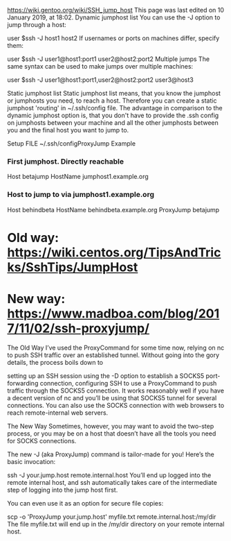 https://wiki.gentoo.org/wiki/SSH_jump_host This page was last edited on 10 January 2019, at 18:02.
Dynamic jumphost list
You can use the -J option to jump through a host:

user $ssh -J host1 host2
If usernames or ports on machines differ, specify them:

user $ssh -J user1@host1:port1 user2@host2:port2
Multiple jumps
The same syntax can be used to make jumps over multiple machines:

user $ssh -J user1@host1:port1,user2@host2:port2 user3@host3

Static jumphost list
Static jumphost list means, that you know the jumphost or jumphosts you need, to reach a host. Therefore you can create a static jumphost 'routing' in ~/.ssh/config file. The advantage in comparison to the dynamic jumphost option is, that you don't have to provide the .ssh config on jumphosts between your machine and all the other jumphosts between you and the final host you want to jump to.

Setup
FILE ~/.ssh/configProxyJump Example
### First jumphost. Directly reachable
Host betajump
  HostName jumphost1.example.org
 
### Host to jump to via jumphost1.example.org
Host behindbeta
  HostName behindbeta.example.org
  ProxyJump  betajump
  
# Old way: https://wiki.centos.org/TipsAndTricks/SshTips/JumpHost

# New way: https://www.madboa.com/blog/2017/11/02/ssh-proxyjump/
The Old Way
I’ve used the ProxyCommand for some time now, relying on nc to push SSH traffic over an established tunnel. Without going into the gory details, the process boils down to

setting up an SSH session using the -D option to establish a SOCKS5 port-forwarding connection,
configuring SSH to use a ProxyCommand to push traffic through the SOCKS5 connection.
It works reasonably well if you have a decent version of nc and you’ll be using that SOCKS5 tunnel for several connections. You can also use the SOCKS connection with web browsers to reach remote-internal web servers.

The New Way
Sometimes, however, you may want to avoid the two-step process, or you may be on a host that doesn’t have all the tools you need for SOCKS connections.

The new -J (aka ProxyJump) command is tailor-made for you! Here’s the basic invocation:

ssh -J your.jump.host remote.internal.host
You’ll end up logged into the remote internal host, and ssh automatically takes care of the intermediate step of logging into the jump host first.

You can even use it as an option for secure file copies:

scp -o 'ProxyJump your.jump.host' myfile.txt remote.internal.host:/my/dir
The file myfile.txt will end up in the /my/dir directory on your remote internal host.
